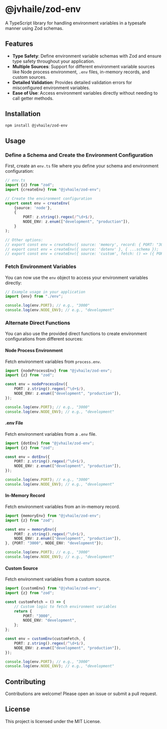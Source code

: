 # @jvhaile/zod-env

A TypeScript library for handling environment variables in a typesafe manner using Zod schemas.

## Features

- **Type Safety**: Define environment variable schemas with Zod and ensure type safety throughout your application.
- **Multiple Sources**: Support for different environment variable sources like Node process environment, `.env` files,
  in-memory records, and custom sources.
- **Detailed Validation**: Provides detailed validation errors for misconfigured environment variables.
- **Ease of Use**: Access environment variables directly without needing to call getter methods.

## Installation

```bash
npm install @jvhaile/zod-env
```

## Usage

### Define a Schema and Create the Environment Configuration

First, create an `env.ts` file where you define your schema and environment configuration:

```typescript
// env.ts
import {z} from "zod";
import {createEnv} from "@jvhaile/zod-env";

// Create the environment configuration
export const env = createEnv(
    {source: 'node'},
    {
        PORT: z.string().regex(/^\d+$/),
        NODE_ENV: z.enum(["development", "production"]),
    }
);

// Other options: 
// export const env = createEnv({ source: 'memory', record: { PORT: "3000", NODE_ENV: "development" } }, { ...schema });
// export const env = createEnv({ source: 'dotenv' }, { ...schema });
// export const env = createEnv({ source: 'custom', fetch: () => ({ PORT: "3000", NODE_ENV: "development" }) }, { ...schema });
```

### Fetch Environment Variables

You can now use the `env` object to access your environment variables directly:

```typescript
// Example usage in your application
import {env} from "./env";

console.log(env.PORT); // e.g., "3000"
console.log(env.NODE_ENV); // e.g., "development"
```

### Alternate Direct Functions

You can also use the provided direct functions to create environment configurations from different sources:

#### Node Process Environment

Fetch environment variables from `process.env`.

```typescript
import {nodeProcessEnv} from "@jvhaile/zod-env";
import {z} from "zod";

const env = nodeProcessEnv({
    PORT: z.string().regex(/^\d+$/),
    NODE_ENV: z.enum(["development", "production"]),
});

console.log(env.PORT); // e.g., "3000"
console.log(env.NODE_ENV); // e.g., "development"
```

#### .env File

Fetch environment variables from a `.env` file.

```typescript
import {dotEnv} from "@jvhaile/zod-env";
import {z} from "zod";

const env = dotEnv({
    PORT: z.string().regex(/^\d+$/),
    NODE_ENV: z.enum(["development", "production"]),
});

console.log(env.PORT); // e.g., "3000"
console.log(env.NODE_ENV); // e.g., "development"
```

#### In-Memory Record

Fetch environment variables from an in-memory record.

```typescript
import {memoryEnv} from "@jvhaile/zod-env";
import {z} from "zod";

const env = memoryEnv({
    PORT: z.string().regex(/^\d+$/),
    NODE_ENV: z.enum(["development", "production"]),
}, {PORT: "3000", NODE_ENV: "development"});

console.log(env.PORT); // e.g., "3000"
console.log(env.NODE_ENV); // e.g., "development"
```

#### Custom Source

Fetch environment variables from a custom source.

```typescript
import {customEnv} from "@jvhaile/zod-env";
import {z} from "zod";

const customFetch = () => {
    // Custom logic to fetch environment variables
    return {
        PORT: "3000",
        NODE_ENV: "development",
    };
};

const env = customEnv(customFetch, {
    PORT: z.string().regex(/^\d+$/),
    NODE_ENV: z.enum(["development", "production"]),
});

console.log(env.PORT); // e.g., "3000"
console.log(env.NODE_ENV); // e.g., "development"
```

## Contributing

Contributions are welcome! Please open an issue or submit a pull request.

## License

This project is licensed under the MIT License.